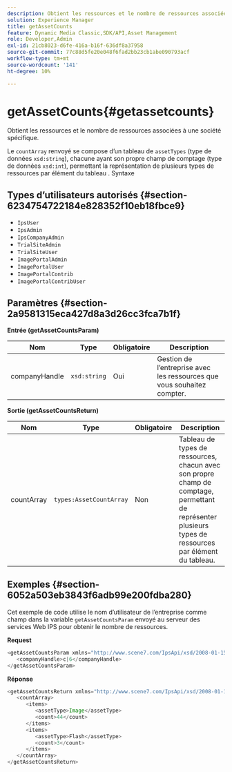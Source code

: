```yaml
---
description: Obtient les ressources et le nombre de ressources associées à une société spécifique.
solution: Experience Manager
title: getAssetCounts
feature: Dynamic Media Classic,SDK/API,Asset Management
role: Developer,Admin
exl-id: 21cb8023-d6fe-416a-b16f-636df8a37958
source-git-commit: 77c88d5fe20e048f6fad2bb23cb1abe090793acf
workflow-type: tm+mt
source-wordcount: '141'
ht-degree: 10%

---
```


# getAssetCounts{#getassetcounts}

Obtient les ressources et le nombre de ressources associées à une société spécifique.

Le `countArray` renvoyé se compose d’un tableau de `assetTypes` (type de données `xsd:string`), chacune ayant son propre champ de comptage (type de données `xsd:int`), permettant la représentation de plusieurs types de ressources par élément du tableau .
Syntaxe

## Types d’utilisateurs autorisés {#section-6234754722184e828352f10eb18fbce9}

* `IpsUser`
* `IpsAdmin`
* `IpsCompanyAdmin`
* `TrialSiteAdmin`
* `TrialSiteUser`
* `ImagePortalAdmin`
* `ImagePortalUser`
* `ImagePortalContrib`
* `ImagePortalContribUser`

## Paramètres {#section-2a9581315eca427d8a3d26cc3fca7b1f}

**Entrée (getAssetCountsParam)**

| Nom | Type | Obligatoire | Description |
|---|---|---|---|
| companyHandle | `xsd:string` | Oui | Gestion de l’entreprise avec les ressources que vous souhaitez compter. |

**Sortie (getAssetCountsReturn)**

| Nom | Type | Obligatoire | Description |
|---|---|---|---|
| countArray | `types:AssetCountArray` | Non | Tableau de types de ressources, chacun avec son propre champ de comptage, permettant de représenter plusieurs types de ressources par élément du tableau. |

## Exemples {#section-6052a503eb3843f6adb99e200fdba280}

Cet exemple de code utilise le nom d’utilisateur de l’entreprise comme champ dans la variable `getAssetCountsParam` envoyé au serveur des services Web IPS pour obtenir le nombre de ressources.

**Request**

```java
<getAssetCountsParam xmlns="http://www.scene7.com/IpsApi/xsd/2008-01-15">
   <companyHandle>c|6</companyHandle>
</getAssetCountsParam>
```

**Réponse**

```java
<getAssetCountsReturn xmlns="http://www.scene7.com/IpsApi/xsd/2008-01-15">
   <countArray>
      <items>
         <assetType>Image</assetType>
         <count>44</count>
      </items>
      <items>
         <assetType>Flash</assetType>
         <count>3</count>
      </items>
   </countArray>
</getAssetCountsReturn>
```
